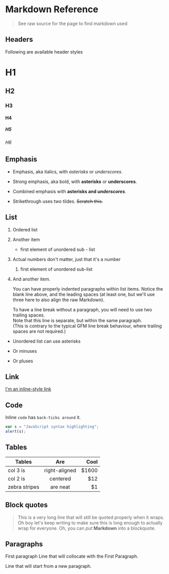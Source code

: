 # Markdown Reference

> See  raw source for the page to find markdown used

## Headers

Following are available header  styles

# H1
## H2
### H3
#### H4
##### H5
###### H6

## Emphasis

* Emphasis, aka italics, with *asterisks* or _underscores_.

* Strong emphasis, aka bold, with **asterisks** or __underscores__.

* Combined emphasis with **asterisks and _underscores_**.

* Strikethrough uses two tildes. ~~Scratch this.~~

##  List

1. Ordered  list
2. Another item
	* first element of unordered sub - list 
1. Actual numbers don't matter, just that it's a number
	1. first element of unordered sub-list
4. And another item.

   You can have properly indented paragraphs within list items. 
   Notice the blank line above, and the leading spaces (at least one, but we'll use three here to also align the raw Markdown).

   To have a line break without a paragraph, you will need to use two trailing spaces.  
   Note that this line is separate, but within the same paragraph.  
   (This is contrary to the typical GFM line break behaviour, where trailing spaces are not required.)

* Unordered list can use asterisks
- Or minuses
+ Or pluses

## Link

[I'm an inline-style link](https://www.google.com)

## Code

Inline `code` has `back-ticks around` it.

```javascript 
var s = "JavaScript syntax highlighting";
alert(s);
```

## Tables


| Tables        | Are           | Cool  |
| ------------- |:-------------:| -----:|
| col 3 is      | right-aligned | $1600 |
| col 2 is      | centered      |   $12 |
| zebra stripes | are neat      |    $1 |


## Block quotes

> This is a very long line that will still be quoted properly when it wraps. Oh boy let's keep writing to make sure this is long enough to actually wrap for everyone. Oh, you can *put* **Markdown** into a blockquote. 

## Paragraphs

First paragraph
Line that will collocate with the First Paragraph. 

Line that will start from  a new paragraph.
